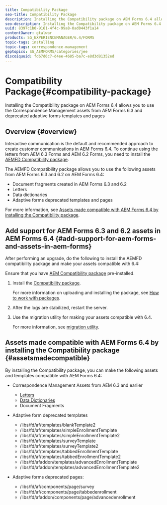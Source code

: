 ```yaml
---
title: Compatibility Package
seo-title: Compatibility Package
description: Installing the Compatibility package on AEM Forms 6.4 allows you to use the Correspondence Management assets from AEM Forms 6.3 and deprecated adaptive forms templates and pages 
seo-description: Installing the Compatibility package on AEM Forms 6.4 allows you to use the Correspondence Management assets from AEM Forms 6.3 and deprecated adaptive forms templates and pages
uuid: 8397c1b0-9161-4f4c-99a8-0ad0443f1a14
contentOwner: gtalwar
products: SG_EXPERIENCEMANAGER/6.4/FORMS
topic-tags: installing
topic-tags: correspondence-management
geptopics: SG_AEMFORMS/categories/jee
discoiquuid: fd67d6c7-d4ee-4685-ba7c-e8d3d81352ed
---
```


# Compatibility Package{#compatibility-package}

Installing the Compatibility package on AEM Forms 6.4 allows you to use the Correspondence Management assets from AEM Forms 6.3 and deprecated adaptive forms templates and pages

## Overview {#overview}

Interactive communication is the default and recommended approach to create customer communications in AEM Forms 6.4. To continue using the letters from AEM 6.3 Forms and AEM 6.2 Forms, you need to install the [AEMFD Compatibility package](https://www.adobeaemcloud.com/content/marketplace/marketplaceProxy.html?packagePath=/content/companies/public/adobe/packages/cq640/fd/AEM-FORMS-6.4-COMPAT).

The AEMFD Compatibility package allows you to use the following assets from AEM Forms 6.3 and 6.2 on AEM Forms 6.4:

* Document fragments created in AEM Forms 6.3 and 6.2
* Letters
* Data dictionaries
* Adaptive forms deprecated templates and pages

For more information, see [Assets made compatible with AEM Forms 6.4 by installing the Compatibility package](../../forms/using/compatibility-package.md#assetsmadecompatible).

## Add support for AEM Forms 6.3 and 6.2 assets in AEM Forms 6.4 {#add-support-for-aem-forms-and-assets-in-aem-forms}

After performing an upgrade, do the following to install the AEMFD compatibility package and make your assets compatible with 6.4:

Ensure that you have [AEM Compatibility package](../../sites/deploying/using/backward-compatibility.md) pre-installed.

1. Install the [Compatibility package](https://www.adobeaemcloud.com/content/marketplace/marketplaceProxy.html?packagePath=/content/companies/public/adobe/packages/cq640/fd/AEM-FORMS-6.4-COMPAT).

   For more information on uploading and installing the package, see [How to work with packages](../../sites/administering/using/package-manager.md).

1. After the logs are stabilized, restart the server. 
1. Use the migration utility for making your assets compatible with 6.4.

   For more information, see [migration utility](../../forms/using/migration-utility.md).

## Assets made compatible with AEM Forms 6.4 by installing the Compatibility package {#assetsmadecompatible}

By installing the Compatibility package, you can make the following assets and templates compatible with AEM Forms 6.4:

* Correspondence Management Assets from AEM 6.3 and earlier

    * [Letters](../../forms/using/create-letter.md)
    * [Data Dictionaries](/forms/using/data-dictionary.html?cq_ck=1519292756160)
    * Document Fragments

* Adaptive form deprecated templates

    * /libs/fd/af/templates/blankTemplate2
    * /libs/fd/af/templates/simpleEnrollmentTemplate
    * /libs/fd/af/templates/simpleEnrollmentTemplate2
    * /libs/fd/af/templates/surveyTemplate
    * /libs/fd/af/templates/surveyTemplate2
    * /libs/fd/af/templates/tabbedEnrollmentTemplate
    * /libs/fd/af/templates/tabbedEnrollmentTemplate2
    * /libs/fd/afaddon/templates/advancedEnrollmentTemplate
    * /libs/fd/afaddon/templates/advancedEnrollmentTemplate2

* Adaptive forms deprecated pages:

    * /libs/fd/af/components/page/survey
    * /libs/fd/af/components/page/tabbedenrollment
    * /libs/fd/afaddon/components/page/advancedenrollment

